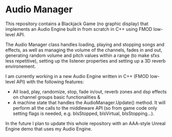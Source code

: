 # Audio Manager

This repository contains a Blackjack Game (no graphic display) that implements an Audio Engine built in from scratch in C++ using FMOD low-level API.

The Audio Manager class handles loading, playing and stopping songs and effects, as well as managing the volume of the channels, fades in and out, generating random volume and pitch values within a range (to make sfxs less repetitive), setting up the listener properties and setting up a 3D reverb environement.



I am currently working in a new Audio Engine written in C++ (FMOD low-level API) with the following features:
* All load, play, randomize, stop, fade in/out, reverb zones and dsp effects on channel groups basic functionalities &
* A machine state that handles the AudioManager.Update() method. It will perform all the calls to the middleware API (so from game code only setting flags is needed, e.g. bIsStopped, bIsVirtual, bIsStopping...).
    
In the future I plan to update this whole repository with an AAA-style Unreal Engine demo that uses my Audio Engine.
